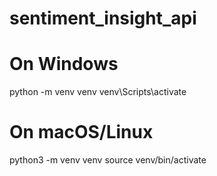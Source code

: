 # sentiment_insight_api

# On Windows
python -m venv venv
venv\Scripts\activate

# On macOS/Linux
python3 -m venv venv
source venv/bin/activate
